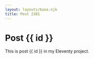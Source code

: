 ```yaml
---
layout: layouts/base.njk
title: Post 2381
---
```


# Post {{ id }}

This is post {{ id }} in my Eleventy project.
